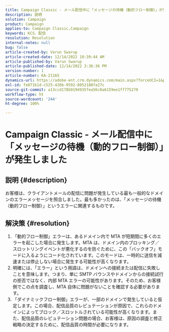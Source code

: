```yaml
---
title: Campaign Classic - メール配信中に「メッセージの待機（動的フロー制御）」が発生しました
description: 説明
solution: Campaign
product: Campaign
applies-to: Campaign Classic,Campaign
keywords: KCS、配信
resolution: Resolution
internal-notes: null
bug: false
article-created-by: Varun Swarup
article-created-date: 12/14/2022 10:39:44 AM
article-published-by: Varun Swarup
article-published-date: 12/14/2022 3:36:36 PM
version-number: 1
article-number: KA-21165
dynamics-url: https://adobe-ent.crm.dynamics.com/main.aspx?forceUCI=1&pagetype=entityrecord&etn=knowledgearticle&id=306a509a-9b7b-ed11-81ac-6045bd006e5a
exl-id: fe071b1d-c525-420b-9592-8052188fa27c
source-git-commit: a13ccd178b9194935fea56c0a6159ee1ff775270
workflow-type: ht
source-wordcount: '244'
ht-degree: 100%

---
```


# Campaign Classic - メール配信中に「メッセージの待機（動的フロー制御）」が発生しました

## 説明 {#description}


お客様は、クライアントメールの配信に問題が発生している最も一般的なドメインのエラーメッセージを照合しました。最も多かったのは、「メッセージの待機（動的フロー制御）」というエラーに関連するものです。


## 解決策 {#resolution}


1. 「動的フロー制御」エラーは、あるドメイン内で MTA が短期間に多くのエラーを起こした場合に発生します。MTA は、ドメイン内のブロッキング／スロットリングイベントが悪化するのを防ぐために、この「バックオフ」モードに入るようにコード化されています。このモードは、一時的に送信を減速または停止しない場合に発生する可能性が高くなります。
2. 明確には、「エラー」という用語は、ドメインへの接続または配信に失敗しことを意味します。つまり、単に SMTP バウンスやドメインからの接続試行の拒否ではなく、内部 MTA エラーの可能性があります。そのため、お客様側でこの点を調査し、MTA 自体に問題がないことを確認する必要があります。
3. 「ダイナミックフロー制御」エラーが、一部のドメインで発生していると仮定します。この場合、配信品質のレピュテーションが原因で、これらのドメインによってブロック／スロットルされている可能性が高くなります。また、配信品質のレピュテーション問題の場合、お客様は、原因の調査と修正戦略の決定するために、配信品質の時間が必要になります。
